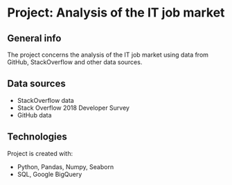 
# Project: Analysis of the IT job market

## General info
The project concerns the analysis of the IT job market using data from GitHub, StackOverflow and other data sources.

## Data sources
* StackOverflow data
* Stack Overflow 2018 Developer Survey
* GitHub data

## Technologies
Project is created with:
* Python, Pandas, Numpy, Seaborn
* SQL, Google BigQuery
